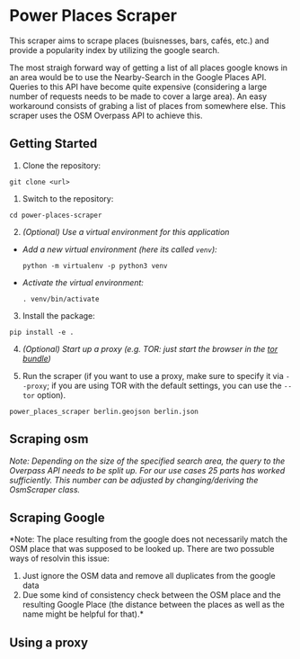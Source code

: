 # Power Places Scraper

This scraper aims to scrape places (buisnesses, bars, cafés, etc.) and provide
a popularity index by utilizing the google search.

The most straigh forward way of getting a list of all places google knows in an
area would be to use the Nearby-Search in the Google Places API. Queries to
this API have become quite expensive (considering a large number of requests
needs to be made to cover a large area). An easy workaround consists of grabing
a list of places from somewhere else. This scraper uses the OSM Overpass API to
achieve this.

## Getting Started

1. Clone the repository:

  `git clone <url>`

1. Switch to the repository:

  `cd power-places-scraper`

2. *(Optional) Use a virtual environment for this application*
  - *Add a new virtual environment (here its called `venv`):*

    `python -m virtualenv -p python3 venv`

  - *Activate the virtual environment:*

    `. venv/bin/activate`

3. Install the package:

  `pip install -e .`

4. *(Optional) Start up a proxy (e.g. TOR: just start the browser in the [tor bundle][tor_browser])*

5. Run the scraper (if you want to use a proxy, make sure to specify it via `--proxy`; if you are using TOR with the default settings, you can use the `--tor` option).

  `power_places_scraper berlin.geojson berlin.json`

## Scraping osm

*Note: Depending on the size of the specified search area, the query to the
Overpass API needs to be split up. For our use cases 25 parts has worked
sufficiently. This number can be adjusted by changing/deriving the OsmScraper
class.*

## Scraping Google

*Note: The place resulting from the google does not necessarily match the
OSM place that was supposed to be looked up. There are two possuble ways of
resolvin this issue:

 1. Just ignore the OSM data and remove all duplicates from the google data
 2. Due some kind of consistency check between the OSM place and the resulting
    Google Place (the distance between the places as well as the name might be
    helpful for that).*


## Using a proxy

[tor_browser]: https://www.torproject.org/download/ "Tor Browser Download Page"

